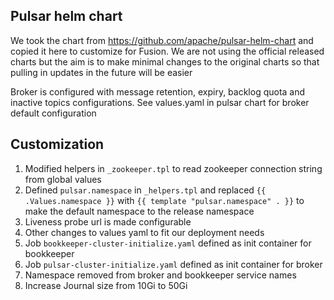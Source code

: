 ## Pulsar helm chart

We took the chart from https://github.com/apache/pulsar-helm-chart and copied it here to customize for Fusion. We are not 
using the official released charts but the aim is to make minimal changes to the original charts so that pulling in updates
in the future will be easier

Broker is configured with message retention, expiry, backlog quota and inactive topics configurations. See values.yaml 
in pulsar chart for broker default configuration

## Customization

1. Modified helpers in `_zookeeper.tpl` to read zookeeper connection string from global values
2. Defined `pulsar.namespace` in `_helpers.tpl` and replaced `{{ .Values.namespace }}` with `{{ template "pulsar.namespace" . }}` 
to make the default namespace to the release namespace
3. Liveness probe url is made configurable
4. Other changes to values yaml to fit our deployment needs
5. Job `bookkeeper-cluster-initialize.yaml` defined as init container for bookkeeper
6. Job `pulsar-cluster-initialize.yaml` defined as init container for broker
7. Namespace removed from broker and bookkeeper service names
8. Increase Journal size from 10Gi to 50Gi
